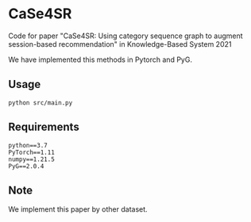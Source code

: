 # CaSe4SR
Code for paper "CaSe4SR: Using category sequence graph to augment session-based recommendation" in Knowledge-Based System 2021

We have implemented this methods in Pytorch and PyG.

## Usage

`python src/main.py`

## Requirements

```
python==3.7
PyTorch==1.11
numpy==1.21.5
PyG==2.0.4
```

## Note
We implement this paper by other dataset.

